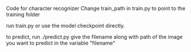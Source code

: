 Code for character recognizer
Change train_path in train.py to point to the training folder

run train.py or use the model checkpoint directly.

to predict, run ./predict.py
give the filename along with path of the image you want to predict in the variable "filename"
